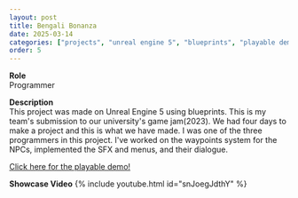 ```yaml
---
layout: post
title: Bengali Bonanza
date: 2025-03-14
categories: ["projects", "unreal engine 5", "blueprints", "playable demo"]
order: 5
---
```


**Role**
<br> Programmer

**Description**
<br>This project was made on Unreal Engine 5 using blueprints. This is my 
team's submission to our university's game jam(2023). We had four days to
make a project and this is what we have made. I was one of the three programmers
in this project. I've worked on the waypoints system for the NPCs, implemented
the SFX and menus, and their dialogue.

[Click here for the playable demo!](https://rob-cole.itch.io/bengali-bonanza)

**Showcase Video**
{% include youtube.html id="snJoegJdthY" %}